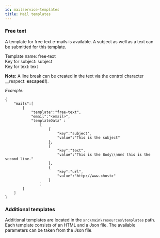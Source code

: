 ```yaml
---
id: mailservice-templates
title: Mail templates
---
```

### Free text

A template for free text e-mails is available. A subject as well as a text can be submitted for this template.

Template name: free-text  
Key for subject: subject  
Key for text: text

__Note:__ A line break can be created in the text via the control character __respect: __escaped!__).

_Example:_

```
{
	"mails":[
		{
			"template":"free-text",
			"email":"<email>",
			"templateData" : 
				[ 
					{
						"key":"subject",
						"value":"This is the subject"
					},
					{   
						"key":"text",
						"value":"This is the Body\\nAnd this is the second line."
					},
					{
						"key":"url",
						"value":"http://www.<host>"
					}
				]
		}
	]
}
```
### Additional templates

Additional templates are located in the `src\main\resources\templates` path. Each template consists of an HTML and a Json file. The available parameters can be taken from the Json file.
